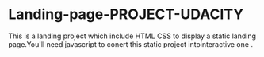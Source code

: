 # Landing-page-PROJECT-UDACITY
This is a landing project which include HTML CSS to display a static landing page.You'll need javascript to conert this static project intointeractive one .
